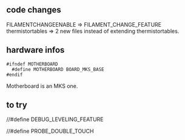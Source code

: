 ## code changes

FILAMENTCHANGEENABLE => FILAMENT_CHANGE_FEATURE
thermistortables => 2 new files instead of extending thermistortables.

## hardware infos
```code
#ifndef MOTHERBOARD
  #define MOTHERBOARD BOARD_MKS_BASE
#endif
```
Motherboard is an MKS one.


## to try

//#define DEBUG_LEVELING_FEATURE

//#define PROBE_DOUBLE_TOUCH
